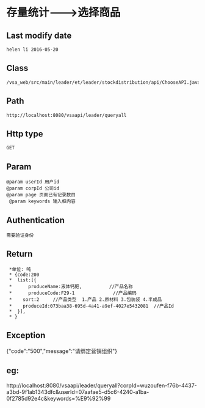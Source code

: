 # 存量统计--->选择商品

## Last modify date
	helen li 2016-05-20

## Class 
	/vsa_web/src/main/leader/et/leader/stockdistribution/api/ChooseAPI.java

## Path
	http://localhost:8080/vsaapi/leader/queryall

## Http type
	GET

## Param
 	@param userId 用户id
 	@param corpId 公司id
 	@param page 页面已有记录数目
	 @param keywords 输入框内容

## Authentication
	需要验证身份
	
## Return
     *单位: 吨
	 * {code:200
	 *  list:[{
	 *  	produceName:液体钙肥,          //产品名称
	 *  	produceCode:F29-1              //产品编码
	 *	  sort:2     //产品类型  1.产品 2.原材料 3.包装袋 4.半成品
	 *	  produceId:073baa38-695d-4a41-a9ef-4027e5432081  //产品Id
	 *  }],
	 * }

## Exception
   {"code":"500","message":"请绑定营销组织"}

## eg:
http://localhost:8080/vsaapi/leader/queryall?corpId=wuzoufen-f76b-4437-a3bd-9f1ab1343dfc&userId=07aafae5-d5c6-4240-a1ba-0f2785d92e4c&keywords=%E9%92%99